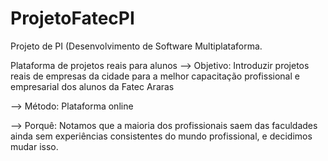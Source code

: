 # ProjetoFatecPI
Projeto de PI (Desenvolvimento de Software Multiplataforma.

Plataforma de projetos reais para alunos
--> Objetivo:
Introduzir projetos reais de empresas da cidade para a melhor capacitação profissional e empresarial dos alunos da Fatec Araras

--> Método:
Plataforma online

--> Porquê:
Notamos que a maioria dos profissionais saem das faculdades ainda sem experiências consistentes do mundo profissional, e decidimos mudar isso.
